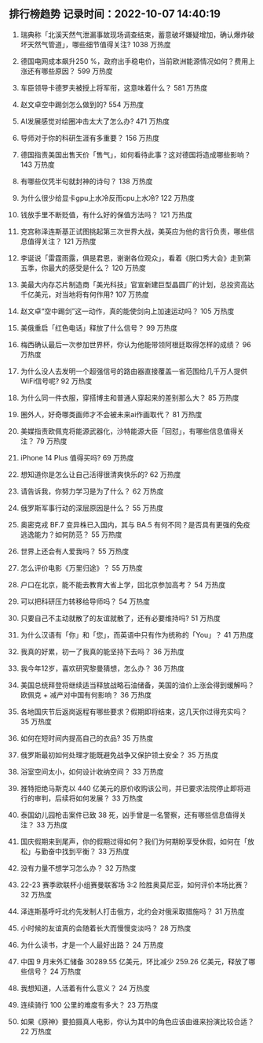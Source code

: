 
## 排行榜趋势 记录时间：2022-10-07 14:40:19
  
  1. 瑞典称「北溪天然气泄漏事故现场调查结束，蓄意破坏嫌疑增加，确认爆炸破坏天然气管道」，哪些细节值得关注? 1038 万热度
    
  2. 德国电网成本飙升250 %，政府出手稳电价，当前欧洲能源情况如何？费用上涨还有哪些原因？ 599 万热度
    
  3. 车臣领导卡德罗夫被授上将军衔，这意味着什么？ 581 万热度
    
  4. 赵文卓空中踢剑怎么做到的? 554 万热度
    
  5. AI发展感觉对绘圈冲击太大了怎么办? 471 万热度
    
  6. 导师对于你的科研生涯有多重要？ 156 万热度
    
  7. 德国指责美国出售天价「售气」，如何看待此事？这对德国将造成哪些影响？ 143 万热度
    
  8. 有哪些仅凭半句就封神的诗句？ 138 万热度
    
  9. 为什么很少给显卡gpu上水冷反而cpu上水冷? 122 万热度
    
  10. 钱放手里不断贬值，有什么好的保值方法吗？ 121 万热度
    
  11. 克宫称泽连斯基正试图挑起第三次世界大战，美英应为他的言行负责，哪些信息值得关注？ 121 万热度
    
  12. 李诞说「雷霆雨露，俱是君恩，谢谢各位观众」，看着《脱口秀大会》走到第五季，你最大的感受是什么？ 120 万热度
    
  13. 美最大内存芯片制造商「美光科技」官宣新建巨型晶圆厂的计划，总投资高达千亿美元，对当地将有何作用? 107 万热度
    
  14. 赵文卓“空中踢剑”这一动作，真的能使剑向上加速运动吗？ 105 万热度
    
  15. 美俄重启「红色电话」释放了什么信号？ 99 万热度
    
  16. 梅西确认最后一次参加世界杯，你认为他能带领阿根廷取得怎样的成绩？ 96 万热度
    
  17. 为什么没人去发明一个超强信号的路由器直接覆盖一省范围给几千万人提供WiFi信号呢? 92 万热度
    
  18. 为什么同一件衣服，穿搭博主和普通人穿起来的差别那么大？ 85 万热度
    
  19. 圈外人，好奇哪类画师才不会被未来ai作画取代？ 81 万热度
    
  20. 美媒指责欧佩克将能源武器化，沙特能源大臣「回怼」，有哪些信息值得关注？ 79 万热度
    
  21. iPhone 14 Plus 值得买吗? 69 万热度
    
  22. 想知道你是怎么让自己活得很清爽快乐的? 62 万热度
    
  23. 请告诉我，你努力学习是为了什么？ 62 万热度
    
  24. 俄罗斯军事行动的深层原因是什么？ 55 万热度
    
  25. 奥密克戎 BF.7 变异株已入国内，其与 BA.5 有何不同？是否具有更强的免疫逃逸能力？如何防范？ 55 万热度
    
  26. 世界上还会有人爱我吗？ 55 万热度
    
  27. 怎么评价电影《万里归途》？ 55 万热度
    
  28. 户口在北京，能不能去教育大省上学，回北京参加高考？ 54 万热度
    
  29. 可以把科研压力转移给导师吗？ 54 万热度
    
  30. 只要自己不主动就散了的友谊就散了，还有必要维持吗? 51 万热度
    
  31. 为什么汉语有「你」和「您」，而英语中只有作为统称的「You」？ 41 万热度
    
  32. 我真的好累，初一了我真的能坚持下去吗？ 36 万热度
    
  33. 我今年12岁，喜欢研究黎曼猜想，怎么办？ 36 万热度
    
  34. 美国总统拜登将继续适当释放战略石油储备，美国的油价上涨会得到缓解吗？欧佩克 + 减产对中国有何影响？ 36 万热度
    
  35. 各地国庆节后返岗返程有哪些要求？假期即将结束，这几天你过得充实吗？ 35 万热度
    
  36. 如何在短时间内提高自己的衣品? 35 万热度
    
  37. 俄罗斯最初如何处理才能既避免战争又保护领土安全？ 35 万热度
    
  38. 浴室空间太小，如何设计收纳空间？ 33 万热度
    
  39. 推特拒绝马斯克以 440 亿美元的原价收购该公司，并已要求法院停止即将进行的审判，后续将如何发展？ 33 万热度
    
  40. 泰国幼儿园枪击案件已致 38 死，凶手曾是一名警察，还有哪些信息值得关注？ 33 万热度
    
  41. 国庆假期来到尾声，你的假期过得如何？我们为何期盼享受休假，如何在「放松」与勤奋中找到平衡？ 33 万热度
    
  42. 没有力量不想学习怎么办？ 32 万热度
    
  43. 22-23 赛季欧联杯小组赛曼联客场 3:2 险胜奥莫尼亚，如何评价本场比赛？ 32 万热度
    
  44. 泽连斯基呼吁北约先发制人打击俄方，北约会对俄采取措施吗？ 31 万热度
    
  45. 小时候的友谊真的会随着长大而慢慢变淡吗？ 28 万热度
    
  46. 为什么读书，才是一个人最好出路？ 24 万热度
    
  47. 中国 9 月末外汇储备 30289.55 亿美元，环比减少 259.26 亿美元，释放了哪些信号？ 24 万热度
    
  48. 我想知道，人活着有什么意义？ 24 万热度
    
  49. 连续骑行 100 公里的难度有多大？ 23 万热度
    
  50. 如果《原神》要拍摄真人电影，你认为其中的角色应该由谁来扮演比较合适？ 22 万热度
    